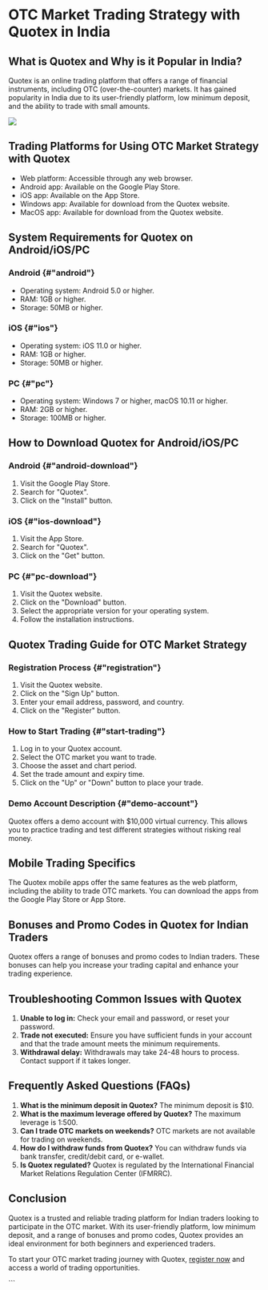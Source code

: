 # OTC Market Trading Strategy with Quotex in India

## What is Quotex and Why is it Popular in India?

Quotex is an online trading platform that offers a range of financial
instruments, including OTC (over-the-counter) markets. It has gained
popularity in India due to its user-friendly platform, low minimum
deposit, and the ability to trade with small amounts.

[![](https://static.quotex.io/files/4_en/300_250.jpg)](https://traff.sbs/brokerqxlid)

## Trading Platforms for Using OTC Market Strategy with Quotex

-   Web platform: Accessible through any web browser.
-   Android app: Available on the Google Play Store.
-   iOS app: Available on the App Store.
-   Windows app: Available for download from the Quotex website.
-   MacOS app: Available for download from the Quotex website.

## System Requirements for Quotex on Android/iOS/PC

### Android {#"android"}

-   Operating system: Android 5.0 or higher.
-   RAM: 1GB or higher.
-   Storage: 50MB or higher.

### iOS {#"ios"}

-   Operating system: iOS 11.0 or higher.
-   RAM: 1GB or higher.
-   Storage: 50MB or higher.

### PC {#"pc"}

-   Operating system: Windows 7 or higher, macOS 10.11 or higher.
-   RAM: 2GB or higher.
-   Storage: 100MB or higher.

## How to Download Quotex for Android/iOS/PC

### Android {#"android-download"}

1.  Visit the Google Play Store.
2.  Search for "Quotex".
3.  Click on the "Install" button.

### iOS {#"ios-download"}

1.  Visit the App Store.
2.  Search for "Quotex".
3.  Click on the "Get" button.

### PC {#"pc-download"}

1.  Visit the Quotex website.
2.  Click on the "Download" button.
3.  Select the appropriate version for your operating system.
4.  Follow the installation instructions.

## Quotex Trading Guide for OTC Market Strategy

### Registration Process {#"registration"}

1.  Visit the Quotex website.
2.  Click on the "Sign Up" button.
3.  Enter your email address, password, and country.
4.  Click on the "Register" button.

### How to Start Trading {#"start-trading"}

1.  Log in to your Quotex account.
2.  Select the OTC market you want to trade.
3.  Choose the asset and chart period.
4.  Set the trade amount and expiry time.
5.  Click on the "Up" or "Down" button to place your trade.

### Demo Account Description {#"demo-account"}

Quotex offers a demo account with \$10,000 virtual currency. This allows
you to practice trading and test different strategies without risking
real money.

## Mobile Trading Specifics

The Quotex mobile apps offer the same features as the web platform,
including the ability to trade OTC markets. You can download the apps
from the Google Play Store or App Store.

## Bonuses and Promo Codes in Quotex for Indian Traders

Quotex offers a range of bonuses and promo codes to Indian traders.
These bonuses can help you increase your trading capital and enhance
your trading experience.

## Troubleshooting Common Issues with Quotex

1.  **Unable to log in:** Check your email and password, or reset your
    password.
2.  **Trade not executed:** Ensure you have sufficient funds in your
    account and that the trade amount meets the minimum requirements.
3.  **Withdrawal delay:** Withdrawals may take 24-48 hours to process.
    Contact support if it takes longer.

## Frequently Asked Questions (FAQs)

1.  **What is the minimum deposit in Quotex?** The minimum deposit is
    \$10.
2.  **What is the maximum leverage offered by Quotex?** The maximum
    leverage is 1:500.
3.  **Can I trade OTC markets on weekends?** OTC markets are not
    available for trading on weekends.
4.  **How do I withdraw funds from Quotex?** You can withdraw funds via
    bank transfer, credit/debit card, or e-wallet.
5.  **Is Quotex regulated?** Quotex is regulated by the International
    Financial Market Relations Regulation Center (IFMRRC).

## Conclusion

Quotex is a trusted and reliable trading platform for Indian traders
looking to participate in the OTC market. With its user-friendly
platform, low minimum deposit, and a range of bonuses and promo codes,
Quotex provides an ideal environment for both beginners and experienced
traders.

To start your OTC market trading journey with Quotex, [register
now](\%22https://traff.sbs/brokerqxsignup\%22) and access a world of
trading opportunities.

\`\`\`

